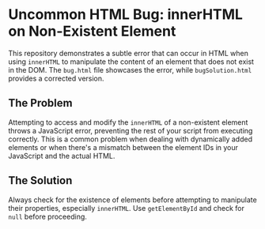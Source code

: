 # Uncommon HTML Bug: innerHTML on Non-Existent Element

This repository demonstrates a subtle error that can occur in HTML when using `innerHTML` to manipulate the content of an element that does not exist in the DOM.  The `bug.html` file showcases the error, while `bugSolution.html` provides a corrected version.

## The Problem

Attempting to access and modify the `innerHTML` of a non-existent element throws a JavaScript error, preventing the rest of your script from executing correctly.  This is a common problem when dealing with dynamically added elements or when there's a mismatch between the element IDs in your JavaScript and the actual HTML.

## The Solution

Always check for the existence of elements before attempting to manipulate their properties, especially `innerHTML`.  Use `getElementById` and check for `null` before proceeding.